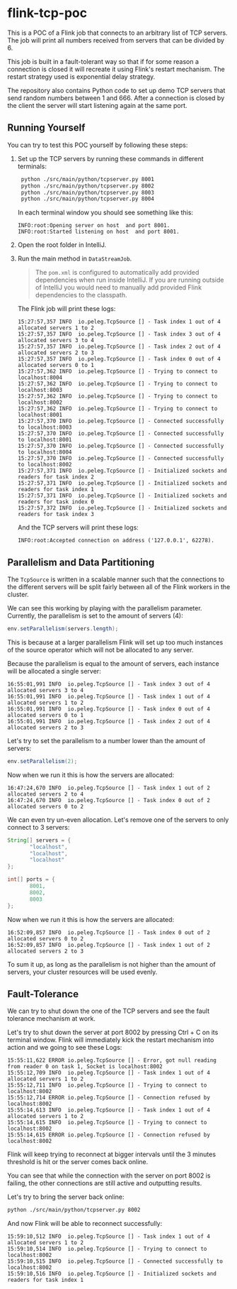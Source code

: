 # flink-tcp-poc

This is a POC of a Flink job that connects to an arbitrary list of TCP servers.
The job will print all numbers received from servers that can be divided by 6.

This job is built in a fault-tolerant way so that if for some reason a connection is closed it will recreate it using Flink's restart mechanism. The restart strategy used is exponential delay strategy.

The repository also contains Python code to set up demo TCP servers that send random numbers between 1 and 666. After a connection is closed by the client the server will start listening again at the same port.

## Running Yourself

You can try to test this POC yourself by following these steps:
1. Set up the TCP servers by running these commands in different terminals:
   ```bash
    python ./src/main/python/tcpserver.py 8001
    python ./src/main/python/tcpserver.py 8002
    python ./src/main/python/tcpserver.py 8003
    python ./src/main/python/tcpserver.py 8004
    ```
   In each terminal window you should see something like this:
   ```
   INFO:root:Opening server on host  and port 8001.
   INFO:root:Started listening on host  and port 8001.
   ```
2. Open the root folder in IntelliJ.
3. Run the main method in `DataStreamJob`.
   > The `pom.xml` is configured to automatically add provided dependencies when run inside IntelliJ. If you are running outside of IntelliJ you would need to manually add provided Flink dependencies to the classpath. 
   
   The Flink job will print these logs:
   ```
   15:27:57,357 INFO  io.peleg.TcpSource [] - Task index 1 out of 4 allocated servers 1 to 2
   15:27:57,357 INFO  io.peleg.TcpSource [] - Task index 3 out of 4 allocated servers 3 to 4
   15:27:57,357 INFO  io.peleg.TcpSource [] - Task index 2 out of 4 allocated servers 2 to 3
   15:27:57,357 INFO  io.peleg.TcpSource [] - Task index 0 out of 4 allocated servers 0 to 1
   15:27:57,362 INFO  io.peleg.TcpSource [] - Trying to connect to localhost:8004
   15:27:57,362 INFO  io.peleg.TcpSource [] - Trying to connect to localhost:8003
   15:27:57,362 INFO  io.peleg.TcpSource [] - Trying to connect to localhost:8002
   15:27:57,362 INFO  io.peleg.TcpSource [] - Trying to connect to localhost:8001
   15:27:57,370 INFO  io.peleg.TcpSource [] - Connected successfully to localhost:8003
   15:27:57,370 INFO  io.peleg.TcpSource [] - Connected successfully to localhost:8001
   15:27:57,370 INFO  io.peleg.TcpSource [] - Connected successfully to localhost:8004
   15:27:57,370 INFO  io.peleg.TcpSource [] - Connected successfully to localhost:8002
   15:27:57,371 INFO  io.peleg.TcpSource [] - Initialized sockets and readers for task index 2
   15:27:57,371 INFO  io.peleg.TcpSource [] - Initialized sockets and readers for task index 1
   15:27:57,371 INFO  io.peleg.TcpSource [] - Initialized sockets and readers for task index 0
   15:27:57,372 INFO  io.peleg.TcpSource [] - Initialized sockets and readers for task index 3
   ```
   And the TCP servers will print these logs:
   ```
   INFO:root:Accepted connection on address ('127.0.0.1', 62278).
   ```
   
## Parallelism and Data Partitioning
The `TcpSource` is written in a scalable manner such that the connections to the different servers will be split fairly between all of the Flink workers in the cluster.

We can see this working by playing with the parallelism parameter. Currently, the parallelism is set to the amount of servers (4):
```java
env.setParallelism(servers.length);
```
This is because at a larger parallelism Flink will set up too much instances of the source operator which will not be allocated to any server.

Because the parallelism is equal to the amount of servers, each instance will be allocated a single server:
```
16:55:01,991 INFO  io.peleg.TcpSource [] - Task index 3 out of 4 allocated servers 3 to 4
16:55:01,991 INFO  io.peleg.TcpSource [] - Task index 1 out of 4 allocated servers 1 to 2
16:55:01,991 INFO  io.peleg.TcpSource [] - Task index 0 out of 4 allocated servers 0 to 1
16:55:01,991 INFO  io.peleg.TcpSource [] - Task index 2 out of 4 allocated servers 2 to 3
```

Let's try to set the parallelism to a number lower than the amount of servers:
```java
env.setParallelism(2);
```
Now when we run it this is how the servers are allocated:
```
16:47:24,670 INFO  io.peleg.TcpSource [] - Task index 1 out of 2 allocated servers 2 to 4
16:47:24,670 INFO  io.peleg.TcpSource [] - Task index 0 out of 2 allocated servers 0 to 2
```
We can even try un-even allocation. Let's remove one of the servers to only connect to 3 servers:
```java
String[] servers = {
       "localhost",
       "localhost",
       "localhost"
};

int[] ports = {
       8001,
       8002,
       8003
};
```
Now when we run it this is how the servers are allocated:
```
16:52:09,857 INFO  io.peleg.TcpSource [] - Task index 0 out of 2 allocated servers 0 to 2
16:52:09,857 INFO  io.peleg.TcpSource [] - Task index 1 out of 2 allocated servers 2 to 3
```

To sum it up, as long as the parallelism is not higher than the amount of servers, your cluster resources will be used evenly.

## Fault-Tolerance
We can try to shut down the one of the TCP servers and see the fault tolerance mechanism at work.

Let's try to shut down the server at port 8002 by pressing Ctrl + C on its terminal window.
Flink will immediately kick the restart mechanism into action and we going to see these Logs:
```
15:55:11,622 ERROR io.peleg.TcpSource [] - Error, got null reading from reader 0 on task 1, Socket is localhost:8002
15:55:12,709 INFO  io.peleg.TcpSource [] - Task index 1 out of 4 allocated servers 1 to 2
15:55:12,711 INFO  io.peleg.TcpSource [] - Trying to connect to localhost:8002
15:55:12,714 ERROR io.peleg.TcpSource [] - Connection refused by localhost:8002
15:55:14,613 INFO  io.peleg.TcpSource [] - Task index 1 out of 4 allocated servers 1 to 2
15:55:14,615 INFO  io.peleg.TcpSource [] - Trying to connect to localhost:8002
15:55:14,615 ERROR io.peleg.TcpSource [] - Connection refused by localhost:8002
```
Flink will keep trying to reconnect at bigger intervals until the 3 minutes threshold is hit or the server comes back online.

You can see that while the connection with the server on port 8002 is failing, the other connections are still active and outputting results.

Let's try to bring the server back online:
```bash
python ./src/main/python/tcpserver.py 8002
```

And now Flink will be able to reconnect successfully:
```
15:59:10,512 INFO  io.peleg.TcpSource [] - Task index 1 out of 4 allocated servers 1 to 2
15:59:10,514 INFO  io.peleg.TcpSource [] - Trying to connect to localhost:8002
15:59:10,515 INFO  io.peleg.TcpSource [] - Connected successfully to localhost:8002
15:59:10,516 INFO  io.peleg.TcpSource [] - Initialized sockets and readers for task index 1
```